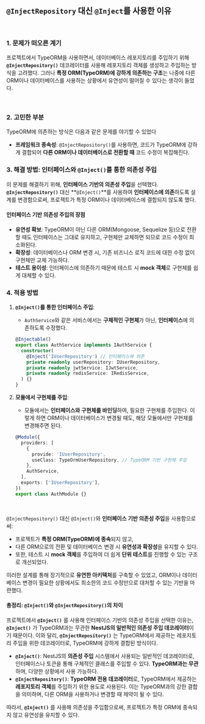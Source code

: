 ## `@InjectRepository` 대신 `@Inject`를 사용한 이유

<br/>

### 1. 문제가 떠오른 계기
프로젝트에서 TypeORM을 사용하면서, 데이터베이스 레포지토리를 주입하기 위해 **`@InjectRepository()`** 데코레이터를 사용해 레포지토리 객체를 생성하고 주입하는 방식을 고려했다. 그러나 **특정 ORM(TypeORM)에 강하게 의존하는 구조**는 나중에 다른 ORM이나 데이터베이스를 사용하는 상황에서 유연성이 떨어질 수 있다는 생각이 들었다.

<br/>

### 2. 고민한 부분

TypeORM에 의존하는 방식은 다음과 같은 문제를 야기할 수 있었다
- **프레임워크 종속성**: `@InjectRepository()`를 사용하면, 코드가 TypeORM에 강하게 결합되어 **다른 ORM이나 데이터베이스로 전환할 때**  코드 수정이 복잡해진다.

### 3. 해결 방법: 인터페이스와 `@Inject()`를 통한 의존성 주입

이 문제를 해결하기 위해, **인터페이스 기반의 의존성 주입**을 선택했다. **`@InjectRepository()`** 대신 **`@Inject()`**를 사용하여 **인터페이스에 의존**하도록 설계를 변경함으로써, 프로젝트가 특정 ORM이나 데이터베이스에 결합되지 않도록 했다.

#### 인터페이스 기반 의존성 주입의 장점
- **유연성 확보**: TypeORM이 아닌 다른 ORM(Mongoose, Sequelize 등)으로 전환할 때도 인터페이스는 그대로 유지하고, 구현체만 교체하면 되므로 코드 수정이 최소화된다.
- **확장성**: 데이터베이스나 ORM 변경 시, 기존 비즈니스 로직 코드에 대한 수정 없이 구현체만 교체 가능하다.
- **테스트 용이성**: 인터페이스에 의존하기 때문에 테스트 시 **mock 객체**로 구현체를 쉽게 대체할 수 있다.

### 4. 적용 방법


1. **`@Inject()`를 통한 인터페이스 주입**:
    - `AuthService`와 같은 서비스에서는 **구체적인 구현체**가 아닌, **인터페이스**에 의존하도록 수정했다.

    ```typescript
    @Injectable()
    export class AuthService implements IAuthService {
      constructor(
        @Inject('IUserRepository') // 인터페이스에 의존
        private readonly userRepository: IUserRepository,
        private readonly jwtService: IJwtService,
        private readonly redisService: IRedisService,
      ) {}
    }
    ```

2. **모듈에서 구현체를 주입**:
    - 모듈에서는 **인터페이스와 구현체를 바인딩**하여, 필요한 구현체를 주입한다. 이렇게 하면 ORM이나 데이터베이스가 변경될 때도, 해당 모듈에서만 구현체를 변경해주면 된다.

    ```typescript
    @Module({
      providers: [
        {
          provide: 'IUserRepository',
          useClass: TypeOrmUserRepository, // TypeORM 기반 구현체 주입
        },
        AuthService,
      ],
      exports: ['IUserRepository'],
    })
    export class AuthModule {}
    ```
<br/>

`@InjectRepository()` 대신 `@Inject()`와 **인터페이스 기반 의존성 주입**을 사용함으로써:
- 프로젝트가 **특정 ORM(TypeORM)에 종속**되지 않고, 
- 다른 ORM으로의 전환 및 데이터베이스 변경 시 **유연성과 확장성**을 유지할 수 있다.
- 또한, 테스트 시 **mock 객체**를 주입하여 더 쉽게 **단위 테스트**를 진행할 수 있는 구조로 개선되었다.

이러한 설계를 통해 장기적으로 **유연한 아키텍처**를 구축할 수 있었고, ORM이나 데이터베이스 변경이 필요한 상황에서도 최소한의 코드 수정만으로 대처할 수 있는 기반을 마련했다.


#### 총정리: `@Inject()`와 `@InjectRepository()`의 차이

프로젝트에서 **`@Inject()`** 를 사용해 인터페이스 기반의 의존성 주입을 선택한 이유는, **`@Inject()`** 가 TypeORM과는 무관한 **NestJS의 일반적인 의존성 주입 데코레이터**이기 때문이다. 이와 달리, **`@InjectRepository()`** 는 TypeORM에서 제공하는 레포지토리 주입을 위한 데코레이터로, TypeORM에 강하게 결합된 방식이다.

- **`@Inject()`**: NestJS의 **의존성 주입** 시스템에서 사용되는 일반적인 데코레이터로, 인터페이스나 토큰을 통해 구체적인 클래스를 주입할 수 있다. **TypeORM과는 무관**하며, 다양한 상황에서 사용 가능하다.
- **`@InjectRepository()`**: **TypeORM 전용 데코레이터**로, TypeORM에서 제공하는 **레포지토리 객체**를 주입하기 위한 용도로 사용된다. 이는 TypeORM과의 강한 결합을 의미하며, 다른 ORM을 사용하거나 변경할 때 제약이 될 수 있다.

따라서, **`@Inject()`** 를 사용해 의존성을 주입함으로써, 프로젝트가 특정 ORM에 종속되지 않고 유연성을 유지할 수 있다.
